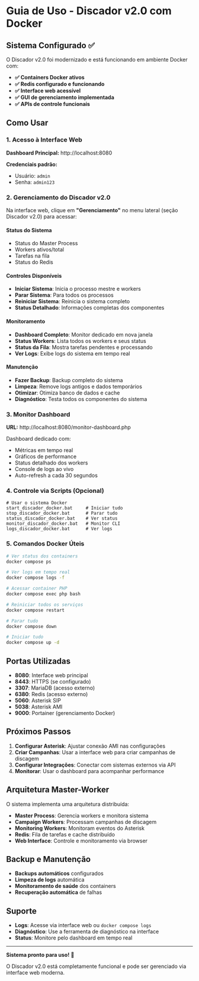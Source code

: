 # Guia de Uso - Discador v2.0 com Docker

## Sistema Configurado ✅

O Discador v2.0 foi modernizado e está funcionando em ambiente Docker com:

- **✅ Containers Docker ativos**
- **✅ Redis configurado e funcionando**  
- **✅ Interface web acessível**
- **✅ GUI de gerenciamento implementada**
- **✅ APIs de controle funcionais**

## Como Usar

### 1. Acesso à Interface Web

**Dashboard Principal:** http://localhost:8080

**Credenciais padrão:**
- Usuário: `admin`
- Senha: `admin123`

### 2. Gerenciamento do Discador v2.0

Na interface web, clique em **"Gerenciamento"** no menu lateral (seção Discador v2.0) para acessar:

#### Status do Sistema
- Status do Master Process
- Workers ativos/total  
- Tarefas na fila
- Status do Redis

#### Controles Disponíveis
- **Iniciar Sistema**: Inicia o processo mestre e workers
- **Parar Sistema**: Para todos os processos
- **Reiniciar Sistema**: Reinicia o sistema completo
- **Status Detalhado**: Informações completas dos componentes

#### Monitoramento
- **Dashboard Completo**: Monitor dedicado em nova janela
- **Status Workers**: Lista todos os workers e seus status
- **Status da Fila**: Mostra tarefas pendentes e processando
- **Ver Logs**: Exibe logs do sistema em tempo real

#### Manutenção
- **Fazer Backup**: Backup completo do sistema
- **Limpeza**: Remove logs antigos e dados temporários
- **Otimizar**: Otimiza banco de dados e cache
- **Diagnóstico**: Testa todos os componentes do sistema

### 3. Monitor Dashboard

**URL:** http://localhost:8080/monitor-dashboard.php

Dashboard dedicado com:
- Métricas em tempo real
- Gráficos de performance
- Status detalhado dos workers
- Console de logs ao vivo
- Auto-refresh a cada 30 segundos

### 4. Controle via Scripts (Opcional)

```batch
# Usar o sistema Docker
start_discador_docker.bat     # Iniciar tudo
stop_discador_docker.bat      # Parar tudo
status_discador_docker.bat    # Ver status
monitor_discador_docker.bat   # Monitor CLI
logs_discador_docker.bat      # Ver logs
```

### 5. Comandos Docker Úteis

```bash
# Ver status dos containers
docker compose ps

# Ver logs em tempo real
docker compose logs -f

# Acessar container PHP
docker compose exec php bash

# Reiniciar todos os serviços
docker compose restart

# Parar tudo
docker compose down

# Iniciar tudo
docker compose up -d
```

## Portas Utilizadas

- **8080**: Interface web principal
- **8443**: HTTPS (se configurado)
- **3307**: MariaDB (acesso externo)
- **6380**: Redis (acesso externo)
- **5060**: Asterisk SIP
- **5038**: Asterisk AMI
- **9000**: Portainer (gerenciamento Docker)

## Próximos Passos

1. **Configurar Asterisk**: Ajustar conexão AMI nas configurações
2. **Criar Campanhas**: Usar a interface web para criar campanhas de discagem
3. **Configurar Integrações**: Conectar com sistemas externos via API
4. **Monitorar**: Usar o dashboard para acompanhar performance

## Arquitetura Master-Worker

O sistema implementa uma arquitetura distribuída:

- **Master Process**: Gerencia workers e monitora sistema
- **Campaign Workers**: Processam campanhas de discagem
- **Monitoring Workers**: Monitoram eventos do Asterisk
- **Redis**: Fila de tarefas e cache distribuído
- **Web Interface**: Controle e monitoramento via browser

## Backup e Manutenção

- **Backups automáticos** configurados
- **Limpeza de logs** automática
- **Monitoramento de saúde** dos containers
- **Recuperação automática** de falhas

## Suporte

- **Logs**: Acesse via interface web ou `docker compose logs`
- **Diagnóstico**: Use a ferramenta de diagnóstico na interface
- **Status**: Monitore pelo dashboard em tempo real

---

**Sistema pronto para uso!** 🚀

O Discador v2.0 está completamente funcional e pode ser gerenciado via interface web moderna.
